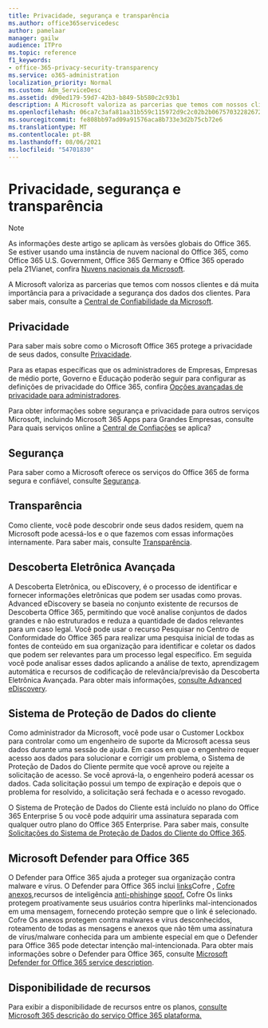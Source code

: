 ```yaml
---
title: Privacidade, segurança e transparência
ms.author: office365servicedesc
author: pamelaar
manager: gailw
audience: ITPro
ms.topic: reference
f1_keywords:
- office-365-privacy-security-transparency
ms.service: o365-administration
localization_priority: Normal
ms.custom: Adm_ServiceDesc
ms.assetid: d90ed179-59d7-42b3-b849-5b580c2c93b1
description: A Microsoft valoriza as parcerias que temos com nossos clientes e dá muita importância para a privacidade a segurança dos dados dos clientes. Para saber mais, consulte a Central de Confiabilidade da Microsoft.
ms.openlocfilehash: 06ca7c3afa81aa31b559c115972d9c2c02b2b06757032282672e536f78d0dd1a
ms.sourcegitcommit: fe808bb97ad09a91576aca8b733e3d2b75cb72e6
ms.translationtype: MT
ms.contentlocale: pt-BR
ms.lasthandoff: 08/06/2021
ms.locfileid: "54701830"
---
```

# <a name="privacy-security-and-transparency"></a>Privacidade, segurança e transparência

> [!NOTE]
> As informações deste artigo se aplicam às versões globais do Office 365. Se estiver usando uma instância de nuvem nacional do Office 365, como Office 365 U.S. Government, Office 365 Germany e Office 365 operado pela 21Vianet, confira [Nuvens nacionais da Microsoft](https://go.microsoft.com/fwlink/?linkid=841582). 
  
A Microsoft valoriza as parcerias que temos com nossos clientes e dá muita importância para a privacidade a segurança dos dados dos clientes. Para saber mais, consulte a [Central de Confiabilidade da Microsoft](https://go.microsoft.com/fwlink/?LinkID=717951&amp;clcid=0x409).
  
## <a name="privacy"></a>Privacidade

Para saber mais sobre como o Microsoft Office 365 protege a privacidade de seus dados, consulte [Privacidade](https://go.microsoft.com/fwlink/?LinkID=717953&amp;clcid=0x409). 
  
Para as etapas específicas que os administradores de Empresas, Empresas de médio porte, Governo e Educação poderão seguir para configurar as definições de privacidade do Office 365, confira [Opções avançadas de privacidade para administradores](https://go.microsoft.com/fwlink/p/?LinkID=285202).
  
Para obter informações sobre segurança e privacidade para outros serviços Microsoft, incluindo Microsoft 365 Apps para Grandes Empresas, consulte Para quais serviços online a [Central de Confiações](https://www.microsoft.com/trustcenter/default.aspx) se aplica?
  
## <a name="security"></a>Segurança

Para saber como a Microsoft oferece os serviços do Office 365 de forma segura e confiável, consulte [Segurança](https://go.microsoft.com/fwlink/?LinkID=717954&amp;clcid=0x409).
  
## <a name="transparency"></a>Transparência

Como cliente, você pode descobrir onde seus dados residem, quem na Microsoft pode acessá-los e o que fazemos com essas informações internamente. Para saber mais, consulte [Transparência](https://go.microsoft.com/fwlink/?LinkID=717955&amp;clcid=0x409).
  
## <a name="advanced-ediscovery"></a>Descoberta Eletrônica Avançada

A Descoberta Eletrônica, ou eDiscovery, é o processo de identificar e fornecer informações eletrônicas que podem ser usadas como provas. Advanced eDiscovery se baseia no conjunto existente de recursos de Descoberta Office 365, permitindo que você analise conjuntos de dados grandes e não estruturados e reduza a quantidade de dados relevantes para um caso legal. Você pode usar o recurso Pesquisar no Centro de Conformidade do Office 365 para realizar uma pesquisa inicial de todas as fontes de conteúdo em sua organização para identificar e coletar os dados que podem ser relevantes para um processo legal específico. Em seguida você pode analisar esses dados aplicando a análise de texto, aprendizagem automática e recursos de codificação de relevância/previsão da Descoberta Eletrônica Avançada. Para obter mais informações, [consulte Advanced eDiscovery](/microsoft-365/compliance/overview-ediscovery-20).
  
## <a name="customer-lockbox"></a>Sistema de Proteção de Dados do cliente

Como administrador da Microsoft, você pode usar o Customer Lockbox para controlar como um engenheiro de suporte da Microsoft acessa seus dados durante uma sessão de ajuda. Em casos em que o engenheiro requer acesso aos dados para solucionar e corrigir um problema, o Sistema de Proteção de Dados do Cliente permite que você aprove ou rejeite a solicitação de acesso. Se você aprová-la, o engenheiro poderá acessar os dados. Cada solicitação possui um tempo de expiração e depois que o problema for resolvido, a solicitação será fechada e o acesso revogado.
  
O Sistema de Proteção de Dados do Cliente está incluído no plano do Office 365 Enterprise 5 ou você pode adquirir uma assinatura separada com qualquer outro plano do Office 365 Enterprise. Para saber mais, consulte [Solicitações do Sistema de Proteção de Dados do Cliente do Office 365](/microsoft-365/compliance/customer-lockbox-requests).
  
## <a name="microsoft-defender-for-office-365"></a>Microsoft Defender para Office 365

O Defender para Office 365 ajuda a proteger sua organização contra malware e vírus. O Defender para Office 365 inclui [links](/office365/securitycompliance/atp-safe-links)Cofre , [Cofre anexos,](/office365/securitycompliance/atp-safe-attachments)recursos de inteligência [anti-phishing](/office365/securitycompliance/atp-anti-phishing)e [spoof.](/office365/securitycompliance/learn-about-spoof-intelligence) Cofre Os links protegem proativamente seus usuários contra hiperlinks mal-intencionados em uma mensagem, fornecendo proteção sempre que o link é selecionado. Cofre Os anexos protegem contra malwares e vírus desconhecidos, roteamento de todas as mensagens e anexos que não têm uma assinatura de vírus/malware conhecida para um ambiente especial em que o Defender para Office 365 pode detectar intenção mal-intencionada. Para obter mais informações sobre o Defender para Office 365, consulte [Microsoft Defender for Office 365 service description](../office-365-advanced-threat-protection-service-description.md).
  
## <a name="feature-availability"></a>Disponibilidade de recursos

Para exibir a disponibilidade de recursos entre os planos, [consulte Microsoft 365 descrição do serviço Office 365 plataforma.](office-365-platform-service-description.md)